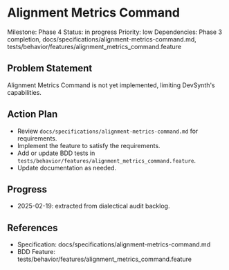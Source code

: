 # Alignment Metrics Command
Milestone: Phase 4
Status: in progress
Priority: low
Dependencies: Phase 3 completion, docs/specifications/alignment-metrics-command.md, tests/behavior/features/alignment_metrics_command.feature

## Problem Statement
Alignment Metrics Command is not yet implemented, limiting DevSynth's capabilities.


## Action Plan
- Review `docs/specifications/alignment-metrics-command.md` for requirements.
- Implement the feature to satisfy the requirements.
- Add or update BDD tests in `tests/behavior/features/alignment_metrics_command.feature`.
- Update documentation as needed.

## Progress
- 2025-02-19: extracted from dialectical audit backlog.

## References
- Specification: docs/specifications/alignment-metrics-command.md
- BDD Feature: tests/behavior/features/alignment_metrics_command.feature
